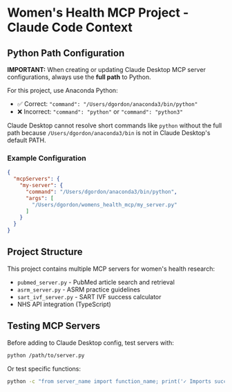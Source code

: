 # Women's Health MCP Project - Claude Code Context

## Python Path Configuration

**IMPORTANT:** When creating or updating Claude Desktop MCP server configurations, always use the **full path** to Python.

For this project, use Anaconda Python:
- ✅ Correct: `"command": "/Users/dgordon/anaconda3/bin/python"`
- ❌ Incorrect: `"command": "python"` or `"command": "python3"`

Claude Desktop cannot resolve short commands like `python` without the full path because `/Users/dgordon/anaconda3/bin` is not in Claude Desktop's default PATH.

### Example Configuration

```json
{
  "mcpServers": {
    "my-server": {
      "command": "/Users/dgordon/anaconda3/bin/python",
      "args": [
        "/Users/dgordon/womens_health_mcp/my_server.py"
      ]
    }
  }
}
```

## Project Structure

This project contains multiple MCP servers for women's health research:
- `pubmed_server.py` - PubMed article search and retrieval
- `asrm_server.py` - ASRM practice guidelines
- `sart_ivf_server.py` - SART IVF success calculator
- NHS API integration (TypeScript)

## Testing MCP Servers

Before adding to Claude Desktop config, test servers with:
```bash
python /path/to/server.py
```

Or test specific functions:
```bash
python -c "from server_name import function_name; print('✓ Imports successfully')"
```
